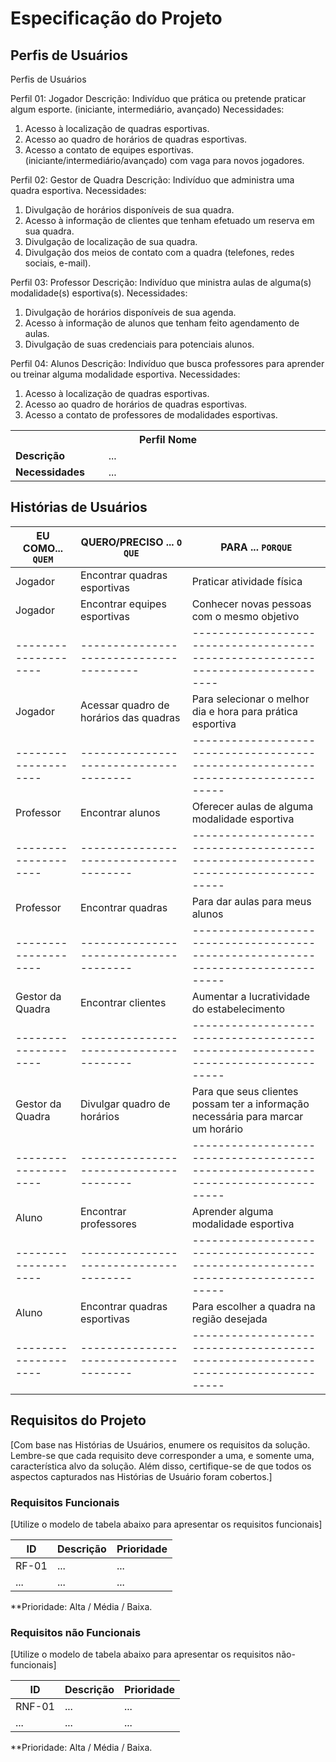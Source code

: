 # Especificação do Projeto

## Perfis de Usuários

Perfis de Usuários

Perfil 01: Jogador
Descrição:
Indivíduo que prática ou pretende praticar algum esporte. (iniciante, intermediário, avançado)
Necessidades:
1. Acesso à localização de quadras esportivas.
2. Acesso ao quadro de horários de quadras esportivas.
3. Acesso a contato de equipes esportivas. (iniciante/intermediário/avançado) com vaga para novos jogadores.


Perfil 02: Gestor de Quadra
Descrição:
Indivíduo que administra uma quadra esportiva. 
Necessidades:
1. Divulgação de horários disponíveis de sua quadra. 
2. Acesso à informação de clientes que tenham efetuado um reserva em sua quadra.
3. Divulgação de localização de sua quadra.
4. Divulgação dos meios de contato com a quadra (telefones, redes sociais, e-mail).

Perfil 03: Professor
Descrição:
Indivíduo que ministra aulas de alguma(s) modalidade(s) esportiva(s).
Necessidades:
1. Divulgação de horários disponíveis de sua agenda.
2. Acesso à informação de alunos que tenham feito agendamento de aulas.
3. Divulgação de suas credenciais para potenciais alunos.

Perfil 04: Alunos
Descrição:
Indivíduo que busca professores para aprender ou treinar alguma modalidade esportiva.
Necessidades:
1. Acesso à localização de quadras esportivas.
2. Acesso ao quadro de horários de quadras esportivas.
3. Acesso a contato de professores de modalidades esportivas.


<table>
<tbody>
<tr align=center>
<th colspan="2">Perfil Nome </th>
</tr>
<tr>
<td width="150px"><b>Descrição</b></td>
<td width="600px">...</td>
</tr>
<tr>
<td><b>Necessidades</b></td>
<td>...</td>
</tr>
</tbody>
</table>


## Histórias de Usuários


|EU COMO... `QUEM`   | QUERO/PRECISO ... `O QUE`            |PARA ... `PORQUE`                                                                |
|--------------------|--------------------------------------|---------------------------------------------------------------------------------|
| Jogador            | Encontrar quadras esportivas         | Praticar atividade física                                                       |
| Jogador            | Encontrar equipes esportivas         | Conhecer novas pessoas com o mesmo objetivo                                     |
|--------------------|---------------------------------------|--------------------------------------------------------------------------------|
| Jogador            | Acessar quadro de horários das quadras | Para selecionar o melhor dia e hora para prática esportiva                    |
|--------------------|--------------------------------------|---------------------------------------------------------------------------------|
| Professor          | Encontrar alunos                     | Oferecer aulas de alguma modalidade esportiva                                   |
|--------------------|--------------------------------------|---------------------------------------------------------------------------------|
| Professor          | Encontrar quadras                    | Para dar aulas para meus alunos                                                 |
|--------------------|--------------------------------------|---------------------------------------------------------------------------------|
| Gestor da Quadra   | Encontrar clientes                   | Aumentar a lucratividade do estabelecimento                                     |
|--------------------|--------------------------------------|---------------------------------------------------------------------------------|
| Gestor da Quadra   | Divulgar quadro de horários          | Para que seus clientes possam ter a informação necessária para marcar um horário|
|--------------------|--------------------------------------|---------------------------------------------------------------------------------|
| Aluno              | Encontrar professores                 | Aprender alguma modalidade esportiva                                           |
|--------------------|--------------------------------------|---------------------------------------------------------------------------------|
| Aluno              | Encontrar quadras esportivas         | Para escolher a quadra na região desejada                                       |
|--------------------|--------------------------------------|---------------------------------------------------------------------------------|

## Requisitos do Projeto

[Com base nas Histórias de Usuários, enumere os requisitos da solução. Lembre-se que cada requisito deve corresponder a uma, e somente uma, característica alvo da solução. Além disso, certifique-se de que todos os aspectos capturados nas Histórias de Usuário foram cobertos.]

### Requisitos Funcionais

[Utilize o modelo de tabela abaixo para apresentar os requisitos funcionais]

|ID    | Descrição                | Prioridade |
|-------|---------------------------------|----|
| RF-01 |  ...                    | ...   | 
|  ...  |  ...                    | ...   |

**Prioridade: Alta / Média / Baixa. 

### Requisitos não Funcionais

[Utilize o modelo de tabela abaixo para apresentar os requisitos não-funcionais]

|ID      | Descrição               |Prioridade |
|--------|-------------------------|----|
| RNF-01 |  ...                    | ...   | 
| ...    |  ...                    | ...   | 

**Prioridade: Alta / Média / Baixa. 

